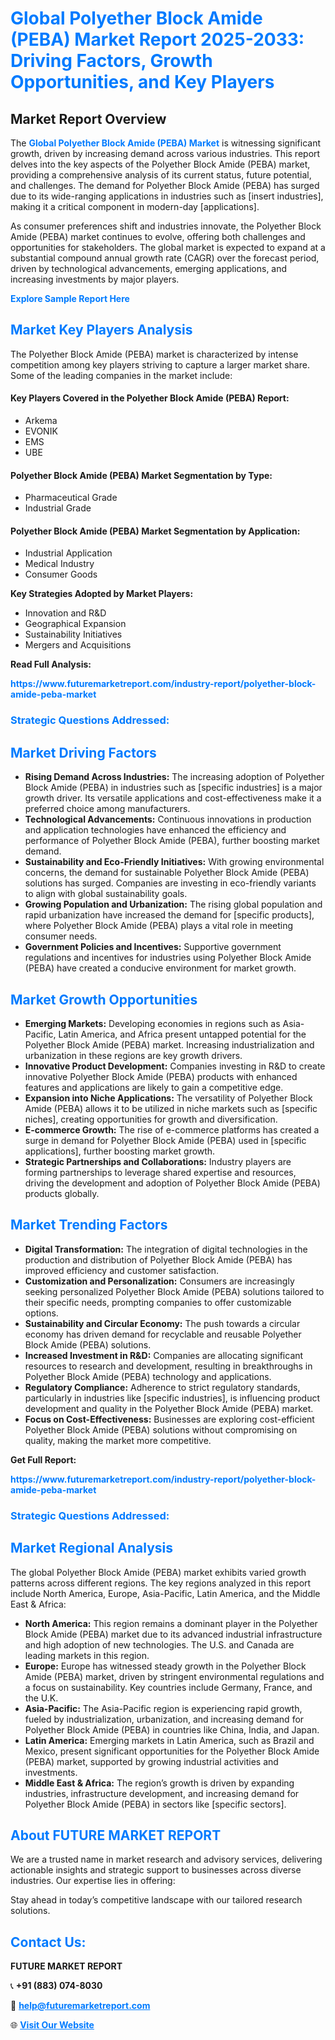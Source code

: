 <h1 style="color: #007BFF;">Global Polyether Block Amide (PEBA) Market Report 2025-2033: Driving Factors, Growth Opportunities, and Key Players</h1>

<section id="overview">
<h2>Market Report Overview</h2>
<p>The <a href="https://www.futuremarketreport.com/industry-report/polyether-block-amide-peba-market" style="color: #007BFF; text-decoration: none;"><strong>Global Polyether Block Amide (PEBA) Market</strong></a> is witnessing significant growth, driven by increasing demand across various industries. This report delves into the key aspects of the Polyether Block Amide (PEBA) market, providing a comprehensive analysis of its current status, future potential, and challenges. The demand for Polyether Block Amide (PEBA) has surged due to its wide-ranging applications in industries such as [insert industries], making it a critical component in modern-day [applications].</p>
<p>As consumer preferences shift and industries innovate, the Polyether Block Amide (PEBA) market continues to evolve, offering both challenges and opportunities for stakeholders. The global market is expected to expand at a substantial compound annual growth rate (CAGR) over the forecast period, driven by technological advancements, emerging applications, and increasing investments by major players.</p>
</section>

<section id="overview">
<p><a href="https://www.futuremarketreport.com/request-sample/reportId=84364" style="color: #007BFF; text-decoration: none;"><strong>Explore Sample Report Here</strong></a></p>
</section>

<section id="key-players">
<h2 style="color: #007BFF;">Market Key Players Analysis</h2>
<p>The Polyether Block Amide (PEBA) market is characterized by intense competition among key players striving to capture a larger market share. Some of the leading companies in the market include:</p>
<h4>Key Players Covered in the Polyether Block Amide (PEBA) Report:</h4>
<ul><li>Arkema</li><li>EVONIK</li><li>EMS</li><li>UBE</li></ul>
<h4>Polyether Block Amide (PEBA) Market Segmentation by Type:</h4>
<ul><li>Pharmaceutical Grade</li><li>Industrial Grade</li></ul>

<h4>Polyether Block Amide (PEBA) Market Segmentation by Application:</h4>
<ul><li>Industrial Application</li><li>Medical Industry</li><li>Consumer Goods</li></ul>
<p><strong>Key Strategies Adopted by Market Players:</strong></p>
<ul>
<li>Innovation and R&D</li>
<li>Geographical Expansion</li>
<li>Sustainability Initiatives</li>
<li>Mergers and Acquisitions</li>
</ul>
</section>

<section>
<p><strong>Read Full Analysis: </strong></p><a href="https://www.futuremarketreport.com/industry-report/polyether-block-amide-peba-market" style="color: #007BFF; text-decoration: none;"><strong>https://www.futuremarketreport.com/industry-report/polyether-block-amide-peba-market</strong></a>
<h3 style="color: #007BFF;">Strategic Questions Addressed:</h3>
</section>

<section id="driving-factors">
<h2 style="color: #007BFF;">Market Driving Factors</h2>
<ul>
<li><strong>Rising Demand Across Industries:</strong> The increasing adoption of Polyether Block Amide (PEBA) in industries such as [specific industries] is a major growth driver. Its versatile applications and cost-effectiveness make it a preferred choice among manufacturers.</li>
<li><strong>Technological Advancements:</strong> Continuous innovations in production and application technologies have enhanced the efficiency and performance of Polyether Block Amide (PEBA), further boosting market demand.</li>
<li><strong>Sustainability and Eco-Friendly Initiatives:</strong> With growing environmental concerns, the demand for sustainable Polyether Block Amide (PEBA) solutions has surged. Companies are investing in eco-friendly variants to align with global sustainability goals.</li>
<li><strong>Growing Population and Urbanization:</strong> The rising global population and rapid urbanization have increased the demand for [specific products], where Polyether Block Amide (PEBA) plays a vital role in meeting consumer needs.</li>
<li><strong>Government Policies and Incentives:</strong> Supportive government regulations and incentives for industries using Polyether Block Amide (PEBA) have created a conducive environment for market growth.</li>
</ul>
</section>

<section id="growth-opportunities">
<h2 style="color: #007BFF;">Market Growth Opportunities</h2>
<ul>
<li><strong>Emerging Markets:</strong> Developing economies in regions such as Asia-Pacific, Latin America, and Africa present untapped potential for the Polyether Block Amide (PEBA) market. Increasing industrialization and urbanization in these regions are key growth drivers.</li>
<li><strong>Innovative Product Development:</strong> Companies investing in R&D to create innovative Polyether Block Amide (PEBA) products with enhanced features and applications are likely to gain a competitive edge.</li>
<li><strong>Expansion into Niche Applications:</strong> The versatility of Polyether Block Amide (PEBA) allows it to be utilized in niche markets such as [specific niches], creating opportunities for growth and diversification.</li>
<li><strong>E-commerce Growth:</strong> The rise of e-commerce platforms has created a surge in demand for Polyether Block Amide (PEBA) used in [specific applications], further boosting market growth.</li>
<li><strong>Strategic Partnerships and Collaborations:</strong> Industry players are forming partnerships to leverage shared expertise and resources, driving the development and adoption of Polyether Block Amide (PEBA) products globally.</li>
</ul>
</section>

<section id="trending-factors">
<h2 style="color: #007BFF;">Market Trending Factors</h2>
<ul>
<li><strong>Digital Transformation:</strong> The integration of digital technologies in the production and distribution of Polyether Block Amide (PEBA) has improved efficiency and customer satisfaction.</li>
<li><strong>Customization and Personalization:</strong> Consumers are increasingly seeking personalized Polyether Block Amide (PEBA) solutions tailored to their specific needs, prompting companies to offer customizable options.</li>
<li><strong>Sustainability and Circular Economy:</strong> The push towards a circular economy has driven demand for recyclable and reusable Polyether Block Amide (PEBA) solutions.</li>
<li><strong>Increased Investment in R&D:</strong> Companies are allocating significant resources to research and development, resulting in breakthroughs in Polyether Block Amide (PEBA) technology and applications.</li>
<li><strong>Regulatory Compliance:</strong> Adherence to strict regulatory standards, particularly in industries like [specific industries], is influencing product development and quality in the Polyether Block Amide (PEBA) market.</li>
<li><strong>Focus on Cost-Effectiveness:</strong> Businesses are exploring cost-efficient Polyether Block Amide (PEBA) solutions without compromising on quality, making the market more competitive.</li>
</ul>
</section>

<section>
<p><strong>Get Full Report: </strong></p><a href="https://www.futuremarketreport.com/industry-report/polyether-block-amide-peba-market" style="color: #007BFF; text-decoration: none;"><strong>https://www.futuremarketreport.com/industry-report/polyether-block-amide-peba-market</strong></a>
<h3 style="color: #007BFF;">Strategic Questions Addressed:</h3>
</section>


<section id="regional-analysis">
<h2 style="color: #007BFF;">Market Regional Analysis</h2>
<p>The global Polyether Block Amide (PEBA) market exhibits varied growth patterns across different regions. The key regions analyzed in this report include North America, Europe, Asia-Pacific, Latin America, and the Middle East & Africa:</p>
<ul>
<li><strong>North America:</strong> This region remains a dominant player in the Polyether Block Amide (PEBA) market due to its advanced industrial infrastructure and high adoption of new technologies. The U.S. and Canada are leading markets in this region.</li>
<li><strong>Europe:</strong> Europe has witnessed steady growth in the Polyether Block Amide (PEBA) market, driven by stringent environmental regulations and a focus on sustainability. Key countries include Germany, France, and the U.K.</li>
<li><strong>Asia-Pacific:</strong> The Asia-Pacific region is experiencing rapid growth, fueled by industrialization, urbanization, and increasing demand for Polyether Block Amide (PEBA) in countries like China, India, and Japan.</li>
<li><strong>Latin America:</strong> Emerging markets in Latin America, such as Brazil and Mexico, present significant opportunities for the Polyether Block Amide (PEBA) market, supported by growing industrial activities and investments.</li>
<li><strong>Middle East & Africa:</strong> The region’s growth is driven by expanding industries, infrastructure development, and increasing demand for Polyether Block Amide (PEBA) in sectors like [specific sectors].</li>
</ul>
</section>

<footer>
<h2 style="color: #007BFF;">About FUTURE MARKET REPORT</h2>
<p>We are a trusted name in market research and advisory services, delivering actionable insights and strategic support to businesses across diverse industries. Our expertise lies in offering:</p>

<p>Stay ahead in today’s competitive landscape with our tailored research solutions.</p>

<h2 style="color: #007BFF;">Contact Us:</h2>
<p><strong>FUTURE MARKET REPORT</strong></p>
<p>📞 <strong>+91 (883) 074-8030</strong></p>
<p>📧 <strong><a href="mailto:help@futuremarketreport.com" style="color: #007BFF;">help@futuremarketreport.com</a></strong></p>
<p>🌐 <strong><a href="https://www.futuremarketreport.com/" style="color: #007BFF;">Visit Our Website</a></strong></p>
</footer>